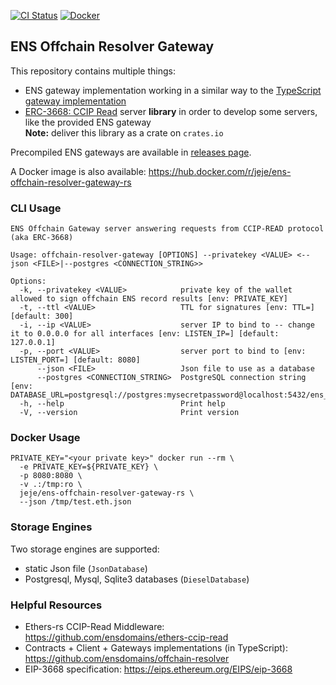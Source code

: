 <!-- Badges -->
[![CI Status][ci-badge]][ci-url]
[![Docker][docker-badge]][docker-url]
<!-- [![Crates.io][crates-badge]][crates-url] -->
<!-- [![Docs.rs][docs-badge]][docs-url] -->

<!-- Badge Images -->
[ci-badge]: https://github.com/jeje/ens-offchain-resolver-gateway-rs/actions/workflows/ci.yml/badge.svg
[ci-url]: https://github.com/jeje/ens-offchain-resolver-gateway-rs/actions/workflows/ci.yml
[docker-badge]: https://img.shields.io/badge/docker-%230db7ed.svg?logo=docker&logoColor=white
[docker-url]: https://hub.docker.com/r/jeje/ens-offchain-resolver-gateway-rs
<!-- [crates-badge]: https://img.shields.io/crates/v/ethers-ccip-read.svg -->
<!--[crates-url]: https://crates.io/crates/ethers-ccip-read-->
<!--[docs-badge]: https://docs.rs/ethers-ccip-read/badge.svg-->
<!--[docs-url]: https://docs.rs/ethers-ccip-read-->


## ENS Offchain Resolver Gateway

This repository contains multiple things:
* ENS gateway implementation working in a similar way to the
  [TypeScript gateway implementation](https://github.com/ensdomains/offchain-resolver/tree/main/packages/gateway)
* [ERC-3668: CCIP Read](https://eips.ethereum.org/EIPS/eip-3668#gateway-interface)
  server **library** in order to develop some servers, like the provided ENS gateway \
  **Note:** deliver this library as a crate on `crates.io`

Precompiled ENS gateways are available in [releases page](https://github.com/jeje/ens-offchain-resolver-gateway-rs/releases).

A Docker image is also available: https://hub.docker.com/r/jeje/ens-offchain-resolver-gateway-rs

### CLI Usage

```
ENS Offchain Gateway server answering requests from CCIP-READ protocol (aka ERC-3668)

Usage: offchain-resolver-gateway [OPTIONS] --privatekey <VALUE> <--json <FILE>|--postgres <CONNECTION_STRING>>

Options:
  -k, --privatekey <VALUE>            private key of the wallet allowed to sign offchain ENS record results [env: PRIVATE_KEY]
  -t, --ttl <VALUE>                   TTL for signatures [env: TTL=] [default: 300]
  -i, --ip <VALUE>                    server IP to bind to -- change it to 0.0.0.0 for all interfaces [env: LISTEN_IP=] [default: 127.0.0.1]
  -p, --port <VALUE>                  server port to bind to [env: LISTEN_PORT=] [default: 8080]
      --json <FILE>                   Json file to use as a database
      --postgres <CONNECTION_STRING>  PostgreSQL connection string [env: DATABASE_URL=postgresql://postgres:mysecretpassword@localhost:5432/ens_domains]
  -h, --help                          Print help
  -V, --version                       Print version
```

### Docker Usage
```shell
PRIVATE_KEY="<your private key>" docker run --rm \
  -e PRIVATE_KEY=${PRIVATE_KEY} \
  -p 8080:8080 \
  -v .:/tmp:ro \
  jeje/ens-offchain-resolver-gateway-rs \
  --json /tmp/test.eth.json
```

### Storage Engines
Two storage engines are supported:
* static Json file (`JsonDatabase`)
* Postgresql, Mysql, Sqlite3 databases (`DieselDatabase`)

### Helpful Resources

* Ethers-rs CCIP-Read Middleware: https://github.com/ensdomains/ethers-ccip-read
* Contracts + Client + Gateways implementations (in TypeScript): \
  https://github.com/ensdomains/offchain-resolver
* EIP-3668 specification: https://eips.ethereum.org/EIPS/eip-3668